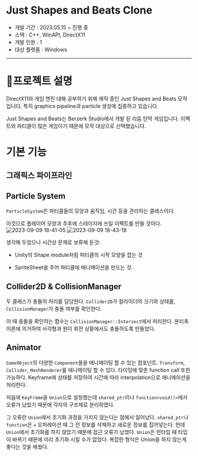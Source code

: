 # Just Shapes and Beats Clone

- 개발 기간 : 2023.05.15 ~ 진행 중
- 스택 : C++, WinAPI, DirectX11
- 개발 인원 : 1
- 대상 플랫폼 : Windows

---

# 📜프로젝트 설명

DirectX11와 게임 엔진 대해 공부하기 위해 제작 중인 Just Shapes and Beats 모작입니다. 특히 graphics pipeline과 particle 생성에 집중하고 있습니다. 

Just Shapes and Beats는 Berzerk Studio에서 개발 된 리듬 탄막 게임입니다. 이펙트와 파티클이 많은 게임이기 때문에 모작 대상으로 선택했습니다.

# 기본 기능

## 그래픽스 파이프라인



## Particle System

`ParticleSystem`은 파티클들의 모양과 움직임, 시간 등을 관리하는 클래스이다.

이것으로 플레이어 모양과 추후에 스테이지에 쓰일 이펙트를 만들 것이다.
![2023-09-09 18-41-05](https://github.com/Luci-Park/JustShapesAndBeats_Clone_DirectX/assets/97658764/7e9027dd-a24d-4df7-8a48-f196a282bb27)
![2023-09-09 18-43-18](https://github.com/Luci-Park/JustShapesAndBeats_Clone_DirectX/assets/97658764/b46fb27d-f77d-4da9-ace5-026e30279f31)

생각해 두었으나 시간상 문제로 보류해 둔것:

- Unity의 Shape module처럼 파티클의 시작 모양을 잡는 것

- SpriteSheet을 주어 파티클에 에니메이션을 만드는 것.

## Collider2D & CollisionManager

두 클래스가 충돌의 처리를 담당한다. `Collider2D`가 컬라이더의 크기와 상태를, `CollisionManager`가 충돌 여부를 확인한다.

이 때 충돌을 확인하는 함수는 `CollisionManager::Intersect`에서 처리한다. 분리축 이론에 의거하여 사각형과 원이 회전 상황에서도 충돌하도록 만들었다.

## Animator

`GameObject`의 다양한 `Component`들을 에니매이팅 할 수 있는 컴포넌트. `Transform`, `Collider`, `MeshRenderer`를 에니메이팅 할 수 있다. 타이밍에 맞춘 function call 또한 가능하다. Keyframe에 상태를 저장하여 시간에 따라 interpolation으로 애니메이션을 처리한다.



처음에 `KeyFrame`을 `Union`으로 설정했는데 `shared_ptr`이나 `function<void()>`에서 오류가 났었기 때문에 각자의 구조체로 분리하였다.

그 오류란 `Union`에서 초기화 과정을 거치지 않는다는 점에서 일어났다. `shared_ptr`나 `function`은 `=` 오퍼레이션 때 그 전 정보를 삭제하고 새로운 정보를 집어넣는다. 헌데 `Union`에서 초기화를 하지 않았기 때문에 접근 오류가 났었다. `Union`은 런타임 때 타입이 바뀌기 때문에 미리 초기화 시킬 수가 없었다. 복잡한 형식은 Union을 하지 않는게 좋다는 것을 배웠다.


